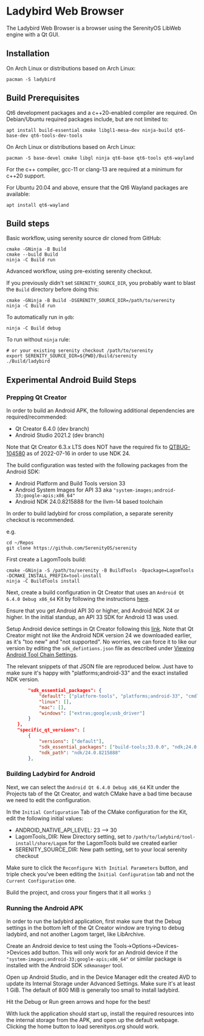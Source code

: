 # Ladybird Web Browser

The Ladybird Web Browser is a browser using the SerenityOS LibWeb engine with a Qt GUI.

## Installation

On Arch Linux or distributions based on Arch Linux:

```
pacman -S ladybird
```

## Build Prerequisites

Qt6 development packages and a c++20-enabled compiler are required. On Debian/Ubuntu required packages include, but are not limited to:

```
apt install build-essential cmake libgl1-mesa-dev ninja-build qt6-base-dev qt6-tools-dev-tools
```

On Arch Linux or distributions based on Arch Linux:

```
pacman -S base-devel cmake libgl ninja qt6-base qt6-tools qt6-wayland
```

For the c++ compiler, gcc-11 or clang-13 are required at a minimum for c++20 support.

For Ubuntu 20.04 and above, ensure that the Qt6 Wayland packages are available:

```
apt install qt6-wayland
```


## Build steps

Basic workflow, using serenity source dir cloned from GitHub:

```
cmake -GNinja -B Build
cmake --build Build
ninja -C Build run
```

Advanced workflow, using pre-existing serenity checkout.

If you previously didn't set `SERENITY_SOURCE_DIR`, you probably want to blast the `Build` directory before doing this:

```
cmake -GNinja -B Build -DSERENITY_SOURCE_DIR=/path/to/serenity
ninja -C Build run
```

To automatically run in `gdb`:

```
ninja -C Build debug
```

To run without `ninja` rule:

```
# or your existing serenity checkout /path/to/serenity
export SERENITY_SOURCE_DIR=${PWD}/Build/serenity
./Build/ladybird
```

## Experimental Android Build Steps

### Prepping Qt Creator

In order to build an Android APK, the following additional dependencies are required/recommended:

* Qt Creator 6.4.0 (dev branch)
* Android Studio 2021.2 (dev branch)

Note that Qt Creator 6.3.x LTS does NOT have the required fix to [QTBUG-104580](https://bugreports.qt.io/browse/QTBUG-104580) as of 2022-07-16 in order to use NDK 24.

The build configuration was tested with the following packages from the Android SDK:

* Android Platform and Build Tools version 33
* Android System Images for API 33 aka ``"system-images;android-33;google-apis;x86_64"``
* Android NDK 24.0.8215888 for the llvm-14 based toolchain

In order to build ladybird for cross compilation, a separate serenity checkout is recommended.

e.g.
```
cd ~/Repos
git clone https://github.com/SerenityOS/serenity
```

First create a LagomTools build:

```
cmake -GNinja -S /path/to/serenity -B BuildTools -Dpackage=LagomTools -DCMAKE_INSTALL_PREFIX=tool-install
ninja -C BuildTools install
```

Next, create a build configuration in Qt Creator that uses an ``Android Qt 6.4.0 Debug x86_64`` Kit by following the instructions [here](https://doc.qt.io/qt-6/android-getting-started.html).

Ensure that you get Android API 30 or higher, and Android NDK 24 or higher. In the initial standup, an API 33 SDK for Android 13 was used.

Setup Android device settings in Qt Creator following this [link](https://doc.qt.io/qtcreator/creator-developing-android.html). Note that Qt Creator might not like the Android NDK version 24 we downloaded earlier, as it's "too new" and "not supported". No worries, we can force it to like our version by editing the ``sdk_defintions.json`` file as described under [Viewing Android Tool Chain Settings](https://doc.qt.io/qtcreator/creator-developing-android.html#viewing-android-tool-chain-settings).

The relevant snippets of that JSON file are reproduced below. Just have to make sure it's happy with "platforms;android-33" and the exact installed NDK version.

```json
        "sdk_essential_packages": {
            "default": ["platform-tools", "platforms;android-33", "cmdline-tools;latest"],
            "linux": [],
            "mac": [],
            "windows": ["extras;google;usb_driver"]
        }
    },
    "specific_qt_versions": [
        {
            "versions": ["default"],
            "sdk_essential_packages": ["build-tools;33.0.0", "ndk;24.0.8215888"],
            "ndk_path": "ndk/24.0.8215888"
        },
```


### Building Ladybird for Android

Next, we can select the ``Android Qt 6.4.0 Debug x86_64`` Kit under the Projects tab of the Qt Creator, and watch CMake have a bad time because we need to edit the configuration.

In the ``Initial Configuration`` Tab of the CMake configuration for the Kit, edit the following initial values:

* ANDROID_NATIVE_API_LEVEL: 23 --> 30
* LagomTools_DIR: New Directory setting, set to `/path/to/ladybird/tool-install/share/Lagom` for the LagomTools build we created earlier
* SERENITY_SOURCE_DIR: New path setting, set to your local serenity checkout

Make sure to click the ``Reconfigure With Initial Parameters`` button, and triple check you've been editing the ``Initial Configuration`` tab and not the ``Current Configuration`` one.

Build the project, and cross your fingers that it all works :)

### Running the Android APK

In order to run the ladybird application, first make sure that the Debug settings in the bottom left of the Qt Creator window are trying to debug ladybird, and not another Lagom target, like LibArchive.

Create an Android device to test using the Tools->Options->Devices->Devices add button. This will only work for an Android device if the ``"system-images;android-33;google-apis;x86_64"`` or similar package is installed with the Android SDK ``sdkmanager`` tool.

Open up Android Studio, and in the Device Manager edit the created AVD to update its Internal Storage under Advanced Settings. Make sure it's at least 1 GiB. The default of 800 MiB is generally too small to install ladybird.

Hit the Debug or Run green arrows and hope for the best!

With luck the application should start up, install the required resources into the internal storage from the APK, and open up the default webpage. Clicking the home button to load serenityos.org should work.
